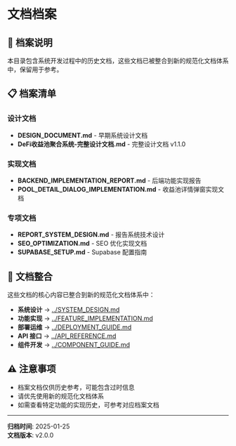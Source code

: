 # 文档档案

## 📁 档案说明

本目录包含系统开发过程中的历史文档，这些文档已被整合到新的规范化文档体系中，保留用于参考。

## 📋 档案清单

### 设计文档
- **DESIGN_DOCUMENT.md** - 早期系统设计文档
- **DeFi收益池聚合系统-完整设计文档.md** - 完整设计文档 v1.1.0

### 实现文档  
- **BACKEND_IMPLEMENTATION_REPORT.md** - 后端功能实现报告
- **POOL_DETAIL_DIALOG_IMPLEMENTATION.md** - 收益池详情弹窗实现文档

### 专项文档
- **REPORT_SYSTEM_DESIGN.md** - 报告系统技术设计
- **SEO_OPTIMIZATION.md** - SEO 优化实现文档
- **SUPABASE_SETUP.md** - Supabase 配置指南

## 🔄 文档整合

这些文档的核心内容已整合到新的规范化文档体系中：

- **系统设计** → [../SYSTEM_DESIGN.md](../SYSTEM_DESIGN.md)
- **功能实现** → [../FEATURE_IMPLEMENTATION.md](../FEATURE_IMPLEMENTATION.md)  
- **部署运维** → [../DEPLOYMENT_GUIDE.md](../DEPLOYMENT_GUIDE.md)
- **API 接口** → [../API_REFERENCE.md](../API_REFERENCE.md)
- **组件开发** → [../COMPONENT_GUIDE.md](../COMPONENT_GUIDE.md)

## ⚠️ 注意事项

- 档案文档仅供历史参考，可能包含过时信息
- 请优先使用新的规范化文档体系
- 如需查看特定功能的实现历史，可参考对应档案文档

---

**归档时间**: 2025-01-25  
**文档版本**: v2.0.0